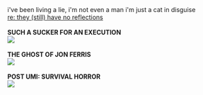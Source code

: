 <html lang="en">
<head>
  <meta charset="UTF-8">
  <meta name="viewport" content="width=device-width, initial-scale=1.0">
  <title>ininteligible</title>
  <style>

    :root {
      --bg-color: #111;
      --text-color: #f8f8f2;
      --link-color: #ff4971; /* Neon red for links and bold text */
      --sepia-color: #c0c090; /* Nuevo color sepia */
    }

    body {
      background-color: var(--bg-color);
      color: var(--text-color);
      font-family: 'Crystal', Arial, sans-serif; /* Use custom font first */
      transition: background-color 0.5s, color 0.5s;
    }

    a {
      color: var(--link-color);
    }

    strong {
      color: var(--link-color);
    }

    #text {
      display: inline-block;
      overflow: hidden;
      white-space: nowrap;
      border-right: 0.15em solid var(--text-color);
      animation: typing 4s steps(14), blink-caret 0.75s step-end infinite;
    }
    @keyframes typing {
      from {
        width: 0;
      }
      to {
        width: 100%;
      }
    }
    @keyframes blink-caret {
      from,
      to {
        border-color: transparent;
      }
      50% {
        border-color: var(--text-color);
      }
    }
    #cat {
      font-family: monospace;
      white-space: pre;
      font-size: 20px;
    }
    #textBubble {
      background-color: #28282B;
      border-radius: 10px;
      padding: 10px;
      margin-top: 20px;
    }
  </style>
</head>

<body>
i've been living a lie, i'm not even a man i'm just a cat in disguise<br>
  <a href="/uploads/foryoureyes/theystillhavenoreflections.mov">re: they (still) have no reflections</a><br>
<br>
<b>SUCH A SUCKER FOR AN EXECUTION</b><br>
<img src="https://ininteligible.com/uploads/foryoureyes/koolaid.png"><br>
<br>
<b>THE GHOST OF JON FERRIS</b><br>
<img src="https://ininteligible.com/uploads/foryoureyes/ferris.png"><br>
<br>
<b>POST UMI: SURVIVAL HORROR</b><br>
<img src="https://ininteligible.com/uploads/foryoureyes/postumisurvivalhorror.PNG"><br>

</body>

</html>